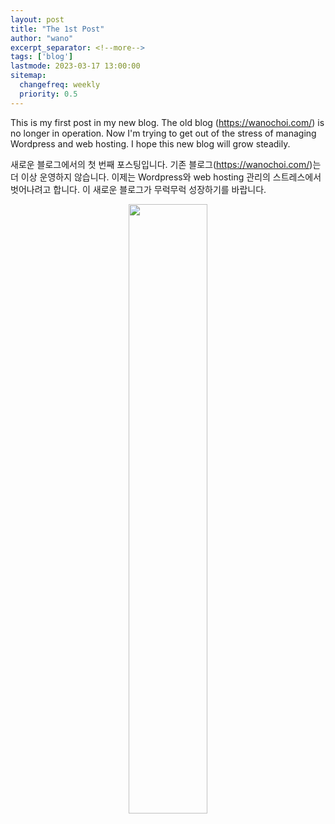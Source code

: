 ```yaml
---
layout: post
title: "The 1st Post"
author: "wano"
excerpt_separator: <!--more-->
tags: ['blog']
lastmode: 2023-03-17 13:00:00
sitemap:
  changefreq: weekly
  priority: 0.5
---
```


This is my first post in my new blog. <!--more-->
The old blog (https://wanochoi.com/) is no longer in operation.
Now I'm trying to get out of the stress of managing Wordpress and web hosting.
I hope this new blog will grow steadily.

새로운 블로그에서의 첫 번째 포스팅입니다.
기존 블로그(https://wanochoi.com/)는 더 이상 운영하지 않습니다.
이제는 Wordpress와 web hosting 관리의 스트레스에서 벗어나려고 합니다.
이 새로운 블로그가 무럭무럭 성장하기를 바랍니다.

<center><img src="https://cgvfxmath.github.io/assets/img/sprout.png" width="50%"></center>
